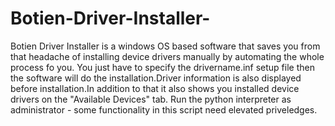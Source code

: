 # Botien-Driver-Installer-
 Botien Driver Installer is a windows OS based software that saves you from that headache of installing device drivers manually by automating the whole process fo you. You just have to specify the drivername.inf setup file then the software will do the installation.Driver information is also displayed before installation.In addition to that it also shows you installed device drivers on the "Available Devices" tab.
Run the python interpreter as administrator - some functionality in this script need elevated priveledges.

